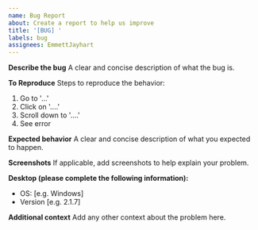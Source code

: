```yaml
---
name: Bug Report
about: Create a report to help us improve
title: '[BUG] '
labels: bug
assignees: EmmettJayhart
---
```


**Describe the bug**
A clear and concise description of what the bug is.

**To Reproduce**
Steps to reproduce the behavior:

1. Go to '...'
2. Click on '....'
3. Scroll down to '....'
4. See error

**Expected behavior**
A clear and concise description of what you expected to happen.

**Screenshots**
If applicable, add screenshots to help explain your problem.

**Desktop (please complete the following information):**

-   OS: [e.g. Windows]
-   Version [e.g. 2.1.7]

**Additional context**
Add any other context about the problem here.

